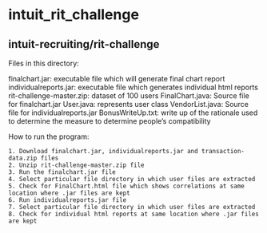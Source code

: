 # intuit_rit_challenge
intuit-recruiting/rit-challenge
--------------------------------------------------------------------------------------
Files in this directory:

finalchart.jar: executable file which will generate final chart report
individualreports.jar: executable file which generates individual html reports
rit-challenge-master.zip: dataset of 100 users
FinalChart.java: Source file for finalchart.jar
User.java: represents user class
VendorList.java: Source file for individualreports.jar
BonusWriteUp.txt:  write up of the rationale used to determine the measure to determine people’s compatibility
			
How to run the program:

	1. Download finalchart.jar, individualreports.jar and transaction-data.zip files
	2. Unzip rit-challenge-master.zip file
	3. Run the finalchart.jar file
	4. Select particular file directory in which user files are extracted
	5. Check for FinalChart.html file which shows correlations at same location where .jar files are kept
	6. Run individualreports.jar file
	7. Select particular file directory in which user files are extracted
	8. Check for individual html reports at same location where .jar files are kept
